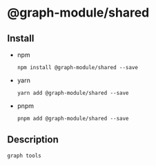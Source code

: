 # @graph-module/shared

## Install

-   npm

    ```shell
    npm install @graph-module/shared --save
    ```

-   yarn

    ```shell
    yarn add @graph-module/shared --save
    ```

-   pnpm

    ```shell
    pnpm add @graph-module/shared --save
    ```

## Description

    graph tools

